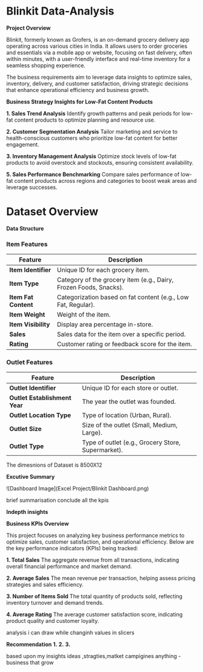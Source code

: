 # Blinkit Data-Analysis 

**Project Overview**

Blinkit, formerly known as Grofers, is an on-demand grocery delivery app operating across various cities in India. It allows users to order groceries and essentials via a mobile app or website, focusing on fast delivery, often within minutes, with a user-friendly interface and real-time inventory for a seamless shopping experience.

The business requirements aim to leverage data insights to optimize sales, inventory, delivery, and customer satisfaction, driving strategic decisions that enhance operational efficiency and business growth.

**Business Strategy Insights for Low-Fat Content Products**

**1. Sales Trend Analysis**
Identify growth patterns and peak periods for low-fat content products to optimize planning and resource use.

**2. Customer Segmentation Analysis**
Tailor marketing and service to health-conscious customers who prioritize low-fat content for better engagement.

**3. Inventory Management Analysis**
Optimize stock levels of low-fat products to avoid overstock and stockouts, ensuring consistent availability.

**5. Sales Performance Benchmarking**
Compare sales performance of low-fat content products across regions and categories to boost weak areas and leverage successes.

# Dataset Overview

**Data Structure**
### Item Features

| **Feature**           | **Description**                                        |
|-----------------------|--------------------------------------------------------|
| **Item Identifier**    | Unique ID for each grocery item.                       |
| **Item Type**          | Category of the grocery item (e.g., Dairy, Frozen Foods, Snacks). |
| **Item Fat Content**   | Categorization based on fat content (e.g., Low Fat, Regular). |
| **Item Weight**        | Weight of the item.                                    |
| **Item Visibility**    | Display area percentage in-store.                      |
| **Sales**              | Sales data for the item over a specific period.        |
| **Rating**             | Customer rating or feedback score for the item.        |

### Outlet Features

| **Feature**              | **Description**                                          |
|--------------------------|----------------------------------------------------------|
| **Outlet Identifier**     | Unique ID for each store or outlet.                     |
| **Outlet Establishment Year** | The year the outlet was founded.                    |
| **Outlet Location Type**  | Type of location (Urban, Rural).                        |
| **Outlet Size**           | Size of the outlet (Small, Medium, Large).              |
| **Outlet Type**           | Type of outlet (e.g., Grocery Store, Supermarket).      |

The dimesnions of Dataset is 8500X12

**Excutive Summary** 

![Dashboard Image](Excel Project/Blinkit Dashboard.png)


brief summarisation conclude all the kpis

**Indepth insights**

**Business KPIs Overview**

This project focuses on analyzing key business performance metrics to optimize sales, customer satisfaction, and operational efficiency. Below are the key performance indicators (KPIs) being tracked:

**1. **Total Sales****
The aggregate revenue from all transactions, indicating overall financial performance and market demand.

**2. **Average Sales****
The mean revenue per transaction, helping assess pricing strategies and sales efficiency.

**3. **Number of Items Sold****
The total quantity of products sold, reflecting inventory turnover and demand trends.

**4. **Average Rating****
The average customer satisfaction score, indicating product quality and customer loyalty.


analysis i can draw while changinh values in slicers 

**Recommendation**
**1.**
**2.**
**3.**

based upon my insights 
ideas ,stragties,matket campigines anything - business that grow
